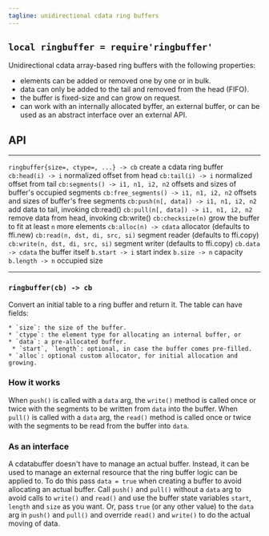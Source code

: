 ```yaml
---
tagline: unidirectional cdata ring buffers
---
```


## `local ringbuffer = require'ringbuffer'`

Unidirectional cdata array-based ring buffers with the following properties:

  * elements can be added or removed one by one or in bulk.
  * data can only be added to the tail and removed from the head (FIFO).
  * the buffer is fixed-size and can grow on request.
  * can work with an internally allocated byffer, an external buffer,
  or can be used as an abstract interface over an external API.

## API

------------------------------------------ -----------------------------------------------------
`ringbuffer{size=, ctype=, ...} -> cb`     create a cdata ring buffer
`cb:head(i) -> i`                          normalized offset from head
`cb:tail(i) -> i`                          normalized offset from tail
`cb:segments() -> i1, n1, i2, n2`          offsets and sizes of buffer's occupied segments
`cb:free_segments() -> i1, n1, i2, n2`     offsets and sizes of buffer's free segments
`cb:push(n[, data]) -> i1, n1, i2, n2`     add data to tail, invoking cb:read()
`cb:pull(n[, data]) -> i1, n1, i2, n2`     remove data from head, invoking cb:write()
`cb:checksize(n)`                          grow the buffer to fit at least `n` more elements
`cb:alloc(n) -> cdata`                     allocator (defaults to ffi.new)
`cb:read(n, dst, di, src, si)`             segment reader (defaults to ffi.copy)
`cb:write(n, dst, di, src, si)`            segment writer (defaults to ffi.copy)
`cb.data -> cdata`                         the buffer itself
`b.start -> i`                             start index
`b.size -> n`                              capacity
`b.length -> n`                            occupied size
------------------------------------------ -----------------------------------------------------

### `ringbuffer(cb) -> cb`

Convert an initial table to a ring buffer and return it. The table can have fields:

    * `size`: the size of the buffer.
    * `ctype`: the element type for allocating an internal buffer, or
    * `data`: a pre-allocated buffer.
	 * `start`, `length`: optional, in case the buffer comes pre-filled.
    * `alloc`: optional custom allocator, for initial allocation and growing.

### How it works

When `push()` is called with a `data` arg, the `write()` method is called
once or twice with the segments to be written from `data` into the buffer.
When `pull()` is called with a `data` arg, the `read()` method is called once
or twice with the segments to be read from the buffer into `data`.

### As an interface

A cdatabuffer doesn't have to manage an actual buffer. Instead,
it can be used to manage an external resource that the ring buffer logic
can be applied to. To do this pass `data = true` when creating a buffer
to avoid allocating an actual buffer. Call `push()` and `pull()` without
a `data` arg to avoid calls to `write()` and `read()` and use the buffer
state variables `start`, `length` and `size` as you want. Or, pass `true`
(or any other value) to the `data` arg in `push()` and `pull()` and
override `read()` and `write()` to do the actual moving of data.
